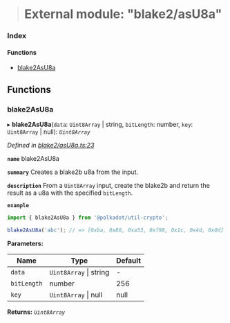 > # External module: "blake2/asU8a"

### Index

#### Functions

* [blake2AsU8a](_blake2_asu8a_.md#blake2asu8a)

## Functions

###  blake2AsU8a

▸ **blake2AsU8a**(`data`: `Uint8Array` | string, `bitLength`: number, `key`: `Uint8Array` | null): *`Uint8Array`*

*Defined in [blake2/asU8a.ts:23](https://github.com/polkadot-js/common/blob/fcdec01/packages/util-crypto/src/blake2/asU8a.ts#L23)*

**`name`** blake2AsU8a

**`summary`** Creates a blake2b u8a from the input.

**`description`** 
From a `Uint8Array` input, create the blake2b and return the result as a u8a with the specified `bitLength`.

**`example`** 
<BR>

```javascript
import { blake2AsU8a } from '@polkadot/util-crypto';

blake2AsU8a('abc'); // => [0xba, 0x80, 0xa53, 0xf98, 0x1c, 0x4d, 0x0d]
```

**Parameters:**

Name | Type | Default |
------ | ------ | ------ |
`data` | `Uint8Array` \| string | - |
`bitLength` | number | 256 |
`key` | `Uint8Array` \| null |  null |

**Returns:** *`Uint8Array`*